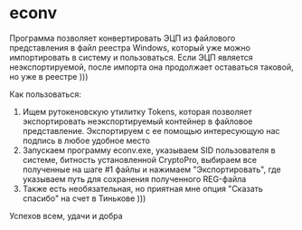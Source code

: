# econv
Программа позволяет конвертировать ЭЦП из файлового представления в файл реестра Windows, 
который уже можно импортировать в систему и пользоваться. 
Если ЭЦП является неэкспортируемой, после импорта она продолжает оставаться таковой, но уже в реестре )))

Как пользоваться:
1) Ищем рутокеновскую утилитку Tokens, которая позволяет экспортировать неэкспортируемый контейнер в файловое представление. Экспортируем с ее помощью интересующую нас подпись в любое удобное место
2) Запускаем программу econv.exe, указываем SID пользователя в системе, битность установленной CryptoPro, выбираем все полученные на шаге #1 файлы и нажимаем "Экспортировать", где указываем путь для сохранения полученного REG-файла
3) Также есть необязательная, но приятная мне опция "Сказать спасибо" на счет в Тинькове )))

Успехов всем, удачи и добра
